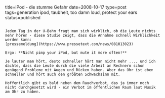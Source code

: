 title=iPod - die stumme Gefahr
date=2008-10-17
type=post
tags=generation ipod, taubheit, too damn loud, protect your ears
status=published
~~~~~~

Jeden Tag in der U-Bahn fragt man sich wirklich, ob die Leute nichts mehr hören - diese Studie zeigt, dass die Annahme schnell Wirklichkeit werden kann:
[pressemeldung](https://www.pressetext.com/news/081013023)

Ergo: **Nicht pimp your iPod, but mute it more often!**

Je lauter man hört, desto schneller hört man nicht mehr .... und ich dachte, dass die Leute durch die viele Arbeit an Rechnern schon genügend Probleme mit Augen und Rücken haben. Aber das Ohr ist eben schneller und hört auch den größten Schwachsinn mit.

Hoffentlich gibt es bald neben dem Rauchverbot, das ja immer noch nicht durchgesetzt wird - ein Verbot im öffentlichen Raum laut Musik am Ohr zu haben.
